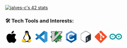 [![jalves-c's 42 stats](https://badge42.vercel.app/api/v2/clacptmip00250flbknwssui8/stats?cursusId=21&coalitionId=111)](https://github.com/JaeSeoKim/badge42)


### :hammer_and_wrench: Tech Tools and Interests: 
<div>
 <img src="https://github.com/devicons/devicon/blob/master/icons/apple/apple-original.svg" title="apple" alt="apple" width="40" height="40"/>&nbsp;
 <img src="https://github.com/devicons/devicon/blob/master/icons/linux/linux-original.svg" title="linux" alt="linux" width="40" height="40"/>&nbsp;
 <img src="https://raw.githubusercontent.com/devicons/devicon/master/icons/vscode/vscode-original.svg" title="vsc" alt="vsc" width="40" height="40"/>&nbsp;
 <img src="https://github.com/devicons/devicon/blob/master/icons/vim/vim-original.svg" title="vim" alt="vim" width="40" height="40"/>&nbsp;
 <img src="https://github.com/devicons/devicon/blob/master/icons/c/c-original.svg" title="C" alt="C" width="40" height="40"/>&nbsp;
 <img src="https://github.com/devicons/devicon/blob/master/icons/bash/bash-original.svg" title="bash" alt="bash" width="40" height="40"/>&nbsp;
 <img src="https://github.com/devicons/devicon/blob/master/icons/git/git-original.svg" title="git" alt="git" width="40" height="40"/>&nbsp;
 <img src="https://github.com/devicons/devicon/blob/master/icons/arduino/arduino-original.svg" title="arduino" alt="arduino" width="40" height="40"/>&nbsp;
</div>
